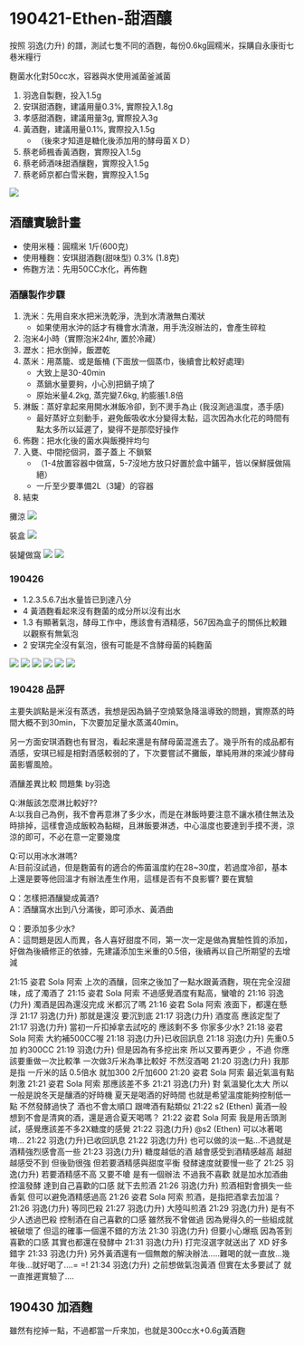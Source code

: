 # 190421-Ethen-甜酒釀

按照 羽逸(力升) 的譜，測試七隻不同的酒麴，每份0.6kg圓糯米，採購自永康街七巷米糧行

麴菌水化對50cc水，容器與水使用滅菌釜滅菌

1. 羽逸自製麴，投入1.5g
2. 安琪甜酒麴，建議用量0.3%, 實際投入1.8g
3. 孝感甜酒麴，建議用量3g, 實際投入3g
4. 黃酒麴，建議用量0.1%, 實際投入1.5g
	* （後來才知道是糖化後添加用的酵母菌ＸＤ）
5. 蔡老師楓香黃酒麴，實際投入1.5g
6. 蔡老師酒味甜酒釀麴，實際投入1.5g
7. 蔡老師京都白雪米麴，實際投入1.5g

![](../img/test155.png)

## 酒釀實驗計畫
* 使用米種：圓糯米 1斤(600克)
* 使用種麴：安琪甜酒麴(甜味型) 0.3% (1.8克)
* 佈麴方法：先用50CC水化，再佈麴

### 酒釀製作步驟
1. 洗米：先用自來水把米洗乾淨，洗到水清澈無白濁狀
   * 如果使用水沖的話才有機會水清澈，用手洗沒辦法的，會產生碎粒
2. 泡米4小時（實際泡米24hr, 置於冷藏）
3. 瀝水：把水倒掉，飯瀝乾
4. 蒸米：用蒸籠、或是飯桶 (下面放一個蒸巾，後續會比較好處理)
   * 大致上是30-40min
   * 蒸鍋水量要夠，小心別把鍋子燒了
   * 原始米量4.2kg, 蒸完變7.6kg, 約膨脹1.8倍
5. 淋飯：蒸好拿起來用開水淋飯冷卻，到不燙手為止 (我沒測過溫度，憑手感)
   * 最好蒸好立刻動手，避免飯吸收水分變得太黏，這次因為水化花的時間有點太多所以延遲了，變得不是那麼好操作
6. 佈麴：把水化後的菌水與飯攪拌均勻
7. 入甕、中間挖個洞，蓋子蓋上 不鎖緊
   * （1-4放置容器中做窩，5-7沒地方放只好置於盒中鋪平，皆以保鮮膜做隔絕）
   * 一斤至少要準備2L（3罐）的容器
8. 結束

攤涼
![](../img/test156.png)

裝盒
![](../img/test157.png)

裝罐做窩
![](../img/test158.png)
![](../img/test159.png)

### 190426

* 1.2.3.5.6.7出水量皆已到達八分
* 4 黃酒麴看起來沒有麴菌的成分所以沒有出水
* 1.3 有顯著氣泡，酵母工作中，應該會有酒精感，567因為盒子的關係比較難以觀察有無氣泡
* 2 安琪完全沒有氣泡，很有可能是不含酵母菌的純麴菌

![](../img/test160.png)
![](../img/test161.png)
![](../img/test162.png)
![](../img/test163.png)
![](../img/test164.png)
![](../img/test165.png)

### 190428 品評

主要失誤點是米沒有蒸透，我想是因為鍋子空燒緊急降溫導致的問題，實際蒸的時間大概不到30min，下次要加足量水蒸滿40min。

另一方面安琪酒麴也有冒泡，看起來還是有酵母菌混進去了。幾乎所有的成品都有酒感，安琪已經是相對酒感較弱的了，下次要嘗試不攤飯，單純用淋的來減少酵母菌影響風險。

酒釀差異比較 問題集 by羽逸

Q:淋飯該怎麼淋比較好??   
A:以我自己為例，我不會再意淋了多少水，而是在淋飯時要注意不讓水積住無法及時排掉，這樣會造成飯較為黏糊，且淋飯要淋透，中心溫度也要達到手摸不燙，涼涼的即可，不必在意一定要幾度

Q:可以用冰水淋嗎?   
A:目前沒試過，但是麴菌有的適合的佈菌溫度約在28~30度，若過度冷卻，基本上還是要等他回溫才有辦法產生作用，這樣是否有不良影響?  要在實驗

Q：怎樣把酒釀變成黃酒?   
A：酒釀窩水出到八分滿後，即可添水、黃酒曲

Q：要添加多少水?   
A：這問題是因人而異，各人喜好甜度不同，第一次一定是做為實驗性質的添加，好做為後續修正的依據，先建議添加生米重的0.5倍，後續再以自己所期望的去增減

21:15 姿君 Sola 阿索 上次的酒釀，回來之後加了一點水跟黃酒麴，現在完全沒甜味，成了濁酒了
21:15 姿君 Sola 阿索 不過感覺酒度有點高，蠻嗆的
21:16 羽逸(力升) 濁酒是因為還沒完成  米都沉了嗎
21:16 姿君 Sola 阿索 液面下，都還在懸浮
21:17 羽逸(力升) 那就是還沒 要沉到底
21:17 羽逸(力升) 酒度高 應該定型了
21:17 羽逸(力升) 當初一斤扣掉拿去試吃的 應該剩不多 你家多少水?
21:18 姿君 Sola 阿索 大約補500CC喔
21:18 羽逸(力升)已收回訊息
21:18 羽逸(力升) 先重0.5加  約300CC
21:19 羽逸(力升) 但是因為有多挖出來 所以又要再更少  ，不過 你應該要重做一次比較準 一次做3斤米為準比較好 不然沒酒喝
21:20 羽逸(力升) 我那是指 一斤米的話 0.5倍水 就加300  2斤加600
21:20 姿君 Sola 阿索 最近氣溫有點刺激
21:21 姿君 Sola 阿索 那應該差不多
21:21 羽逸(力升) 對 氣溫變化太大  所以一般是說冬天是釀酒的好時機 夏天是喝酒的好時間 也就是希望溫度能夠控制低一點 不然發酵過快了 酒也不會太順口 跟啤酒有點類似
21:22 s2 (Ethen) 黃酒一般想到不會是清爽的酒，還是適合夏天喝嗎？
21:22 姿君 Sola 阿索 我是用舌頭測試，感覺應該差不多2X糖度的感覺
21:22 羽逸(力升) @s2 (Ethen) 可以冰著喝唷...
21:22 羽逸(力升)已收回訊息
21:22 羽逸(力升) 也可以做的淡一點...不過就是酒精強烈感會高一些
21:23 羽逸(力升) 糖度越低的酒 越會感受到酒精感越高  越甜越感受不到 但後勁很強 但若要酒精感與甜度平衡 發酵速度就要慢一些了
21:25 羽逸(力升) 若要酒精感不高 又要不嗆 是有一個辦法 不過我不喜歡
就是加水加酒曲控溫發酵 達到自己喜歡的口感 就下去煎酒
21:26 羽逸(力升) 煎酒相對會損失一些香氣 但可以避免酒精感過高
21:26 姿君 Sola 阿索 煎酒，是指把酒拿去加溫？
21:26 羽逸(力升) 等同巴殺
21:27 羽逸(力升) 大陸叫煎酒
21:29 羽逸(力升) 是有不少人透過巴殺 控制酒在自己喜歡的口感  雖然我不曾做過 因為覺得久的一些組成就被破壞了 但這的確事一個還不錯的方法
21:30 羽逸(力升) 但要小心爆瓶 因為答到喜歡的口感 其實也都還在發酵中
21:31 羽逸(力升) 打完沒選字就送出了 XD  好多錯字
21:33 羽逸(力升) 另外黃酒還有一個無敵的解決辦法.....難喝的就一直放...幾年後...就好喝了....= =!
21:34 羽逸(力升) 之前想做氣泡黃酒 但實在太多要試了 就一直推遲實驗了....

## 190430 加酒麴

雖然有挖掉一點，不過都當一斤來加，也就是300cc水+0.6g黃酒麴
